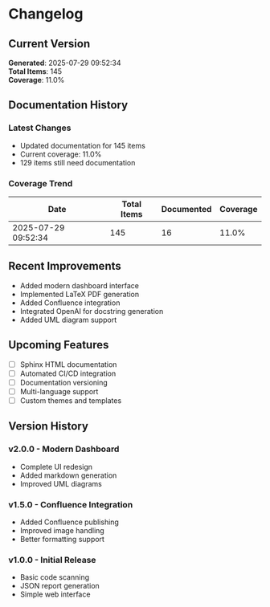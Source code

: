 # Changelog

## Current Version

**Generated**: 2025-07-29 09:52:34  
**Total Items**: 145  
**Coverage**: 11.0%

## Documentation History

### Latest Changes

- Updated documentation for 145 items
- Current coverage: 11.0%
- 129 items still need documentation

### Coverage Trend

| Date | Total Items | Documented | Coverage |
|------|-------------|------------|----------|
| 2025-07-29 09:52:34 | 145 | 16 | 11.0% |

## Recent Improvements

- Added modern dashboard interface
- Implemented LaTeX PDF generation
- Added Confluence integration
- Integrated OpenAI for docstring generation
- Added UML diagram support

## Upcoming Features

- [ ] Sphinx HTML documentation
- [ ] Automated CI/CD integration
- [ ] Documentation versioning
- [ ] Multi-language support
- [ ] Custom themes and templates

## Version History

### v2.0.0 - Modern Dashboard
- Complete UI redesign
- Added markdown generation
- Improved UML diagrams

### v1.5.0 - Confluence Integration
- Added Confluence publishing
- Improved image handling
- Better formatting support

### v1.0.0 - Initial Release
- Basic code scanning
- JSON report generation
- Simple web interface
